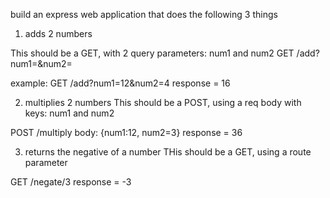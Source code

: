 build an express web application that does the following 3 things

1. adds 2 numbers

This should be a GET, with 2 query parameters: num1 and num2
GET /add?num1=&num2=

example:
GET /add?num1=12&num2=4
response = 16

2. multiplies 2 numbers
This should be a POST, using a req body with keys: num1 and num2

POST /multiply
body: {num1:12, num2=3}
response = 36 


3. returns the negative of a number
THis should be a GET, using a route parameter

GET /negate/3
response = -3
